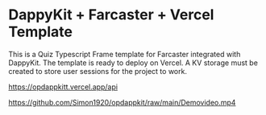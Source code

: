 # DappyKit + Farcaster + Vercel Template

This is a Quiz Typescript Frame template for Farcaster integrated with DappyKit. The template is ready to deploy on Vercel. A KV storage must be created to store user sessions for the project to work.

https://opdappkitt.vercel.app/api

https://github.com/Simon1920/opdappkit/raw/main/Demovideo.mp4
